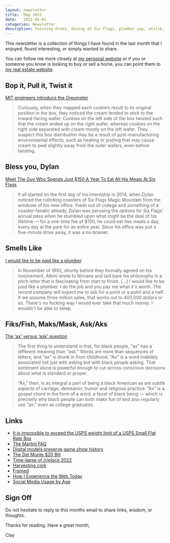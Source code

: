 ```yaml
---
layout: newsletter
title:  May 2022
date:   2022-05-01
categories: Newsletter
description: Twisting Oreos, dining at Six Flags, plumber pay, a(x)sk, Martini’s, game show sets, cork, movie frames, using the web
---
```


This newsletter is a collection of things I have found in the last month that I enjoyed, found interesting, or simply wanted to share.

You can follow me more closely at [my personal website](http://claycarson.net "Personal Website") or if you or someone you know is looking to buy or sell a home, you can point them to [my real estate website](http://claycarson.com "Business Website ").

## Bop it, Pull it, Twist it

[MIT engineers introduce the Oreometer](https://news.mit.edu/2022/oreometer-cream-0419 "MIT engineers introduce the Oreometer")

> Curiously, when they mapped each cookie’s result to its original position in the box, they noticed the cream tended to stick to the inward-facing wafer: Cookies on the left side of the box twisted such that the cream ended up on the right wafer, whereas cookies on the right side separated with cream mostly on the left wafer. They suspect this box distribution may be a result of post-manufacturing environmental effects, such as heating or jostling that may cause cream to peel slightly away from the outer wafers, even before twisting.
 
## Bless you, Dylan

[Meet The Guy Who Spends Just $150 A Year To Eat All His Meals At Six Flags](https://melmagazine.com/en-us/story/six-flags-dining-pass "Meet The Guy Who Spends Just $150 A Year To Eat All His Meals At Six Flags")

> It all started on the first day of his internship in 2014, when Dylan noticed the rollicking coasters of Six Flags Magic Mountain from the windows of his new office. Fresh out of college and something of a coaster-fanatic already, Dylan was perusing the options for Six Flags’ annual pass when he stumbled upon what might be the deal of his lifetime — for a one-time fee of $150, he could eat two meals a day, every day at the park for an entire year. Since his office was just a five-minute drive away, it was a no-brainer. 
 
## Smells Like

[I would like to be paid like a plumber](https://news.lettersofnote.com/p/nirvana?s=r)

> In November of 1992, shortly before they formally agreed on his involvement, Albini wrote to Nirvana and laid bare his philosophy in a pitch letter that is fascinating from start to finish.
> […]
> I would like to be paid like a plumber: I do the job and you pay me what it's worth. The record company will expect me to ask for a point or a point and a half. If we assume three million sales, that works out to 400,000 dollars or so. There's no fucking way I would ever take that much money. I wouldn't be able to sleep. 

## Fiks/Fish, Maks/Mask, Ask/Aks

[The ‘ax’ versus ‘ask’ question](https://www.latimes.com/opinion/la-xpm-2014-jan-19-la-oe-mcwhorter-black-speech-ax-20140119-story.html)

> The first thing to understand is that, for black people, “ax” has a different meaning than “ask.” Words are more than sequences of letters, and “ax” is drunk in from childhood. “Ax” is a word indelibly associated not just with asking but with black people asking. That sentiment alone is powerful enough to cut across conscious decisions about what is standard or proper.
> 
> “Ax,” then, is as integral a part of being a black American as are subtle aspects of carriage, demeanor, humor and religious practice. “Ax” is a gospel chord in the form of a word, a facet of black being — which is precisely why black people can both make fun of and also regularly use “ax,” even as college graduates.

## Links

- [It is impossible to exceed the USPS weight limit of a USPS Small Flat Rate Box](https://twitter.com/PaulMSherman/status/1516936733769801734 "It is impossible to exceed the USPS weight limit of a USPS Small Flat Rate Box")
- [The Martini FAQ](http://www.rdwarf.com/users/mink/martinifaq.html "The Martini FAQ")
- [Digital models preserve game show history](https://ironicsans.substack.com/p/57-building-jeopardy-family-feud?s=r "Digital models preserve game show history")
- [The Del Monte $20 Bill](https://kottke.org/22/04/the-del-monte-20-bill)
- [Time-lapse of /r/place 2022](https://www.reddit.com/r/place/comments/twk1rb/rplace_2022_complete_timelapse/ "Time-lapse of /r/place 2022")
- [Harvesting cork](https://twitter.com/gunsnrosesgirl3/status/1513575448357265415 "Harvesting cork")
- [Framed](https://framed.wtf "Framed")
- [How I Experience the Web Today](https://how-i-experience-web-today.com/ "How I Experience the Web Today")
- [Social Media Usage by Age](https://flowingdata.com/2022/04/13/social-media-usage-by-age/ "Social Media Usage by Age")

## Sign Off

Do not hesitate to reply to this months email to share links, wisdom, or thoughts.

Thanks for reading. Have a great month,

Clay